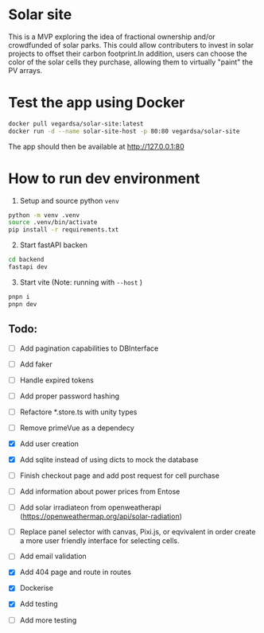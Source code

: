 # Solar site

This is a MVP exploring the idea of fractional ownership and/or crowdfunded of solar parks. This could allow contributers to invest in solar projects to offset their carbon footprint.In addition, users can choose the color of the solar cells they purchase, allowing them to virtually "paint" the PV arrays.

# Test the app using Docker

```bash
docker pull vegardsa/solar-site:latest
docker run -d --name solar-site-host -p 80:80 vegardsa/solar-site

```

The app should then be available at http://127.0.0.1:80

# How to run dev environment

1. Setup and source python `venv`

```bash
python -m venv .venv
source .venv/bin/activate
pip install -r requirements.txt
```

2. Start fastAPI backen

```bash
cd backend
fastapi dev
```

3. Start vite (Note: running with `--host` )

```bash
pnpn i
pnpn dev
```

## Todo:

- [ ] Add pagination capabilities to DBInterface
- [ ] Add faker
- [ ] Handle expired tokens
- [ ] Add proper password hashing
- [ ] Refactore \*.store.ts with unity types
- [ ] Remove primeVue as a dependecy
- [x] Add user creation
- [x] Add sqlite instead of using dicts to mock the database
- [ ] Finish checkout page and add post request for cell purchase
- [ ] Add information about power prices from Entose
- [ ] Add solar irradiateon from openweatherapi (https://openweathermap.org/api/solar-radiation)
- [ ] Replace panel selector with canvas, Pixi.js, or eqvivalent in order create a more user friendly interface for selecting cells.
- [ ] Add email validation
- [x] Add 404 page and route in routes

- [x] Dockerise
- [x] Add testing
- [ ] Add more testing
